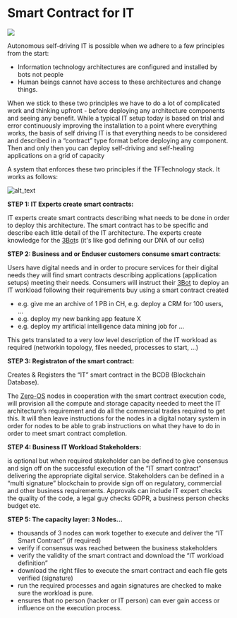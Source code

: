 
# Smart Contract for IT

![](threefold__smartcontractit_intro.png  )

Autonomous self-driving IT is possible when we adhere to a few principles from the start:

*   Information technology architectures are configured and installed by bots not people
*   Human beings cannot have access to these architectures and change things.

When we stick to these two principles we have to do a lot of complicated work and thinking upfront - before deploying any architecture components and seeing any benefit.  While a typical IT setup today is based on trial and error continuously improving the installation to a point where everything works, the basis of self driving IT is that everything needs to be considered and described in a “contract” type format before deploying any component. Then and only then you can deploy self-driving and self-healing applications on a grid of capacity

A system that enforces these two principles if the TFTechnology stack. It works as follows:

![alt_text](threefold__smart_contract_for_it_steps.png  )

**STEP 1: IT Experts create smart contracts:**

IT experts create smart contracts describing what needs to be done in order to deploy this architecture. The smart contract has to be specific and describe each little detail of the IT architecture.  The experts create knowledge for the [3Bot](threefold__3bot_def)s (it's like god defining our DNA of our cells)

**STEP 2: Business and or Enduser customers consume smart contracts**: 

 Users have digital needs and in order to procure services for their digital needs they will find smart contracts describing applications (application setups) meeting their needs.  Consumers will instruct their [3Bot](threefold__3bot_def) to deploy an IT workload following their requirements buy using a smart contract created 

*   e.g. give me an archive of 1 PB in CH, e.g. deploy a CRM for 100 users, …
*   e.g. deploy my new banking app feature X
*   e.g. deploy my artificial intelligence data mining job for …

This gets translated to a very low level description of the IT workload as required (networkin topology, files needed, processes to start, ...)

**STEP 3:  Registraton of the smart contract:**

Creates & Registers the “IT” smart contract in the BCDB (Blockchain Database). 

The [Zero-OS](threefold__zos) nodes in cooperation with the smart contract execution code, will provision all the compute and storage capacity needed to meet the IT architecture’s requirement and do all the commercial trades required to get this.  It will then leave instructions for the nodes in a digital notary system in order for nodes to be able to grab instructions on what they have to do in order to meet smart contract completion.  

**STEP 4: Business IT Workload Stakeholders:**

is optional but when required stakeholder can be defined to give consensus and sign off on the successful execution of the “IT smart contract” delivering the appropriate digital service.  Stakeholders can be defined in a “multi signature” blockchain to provide sign off on regulatory, commercial and other business requirements. Approvals can include IT expert checks the quality of the code, a legal guy checks GDPR, a business person checks budget etc. 

**STEP 5: The capacity layer: 3 Nodes…**

*   thousands of 3 nodes can work together to execute and deliver the “IT Smart Contract” (if required)
*   verify if consensus was reached between the business stakeholders
*   verify the validity of the smart contract and download the “IT workload definition”
*   download the right files to execute the smart contract and each file gets verified (signature)
*   run the required processes and again signatures are checked to make sure the workload is pure.
*   ensures that no person (hacker or IT person) can ever gain access or influence on the execution process.


